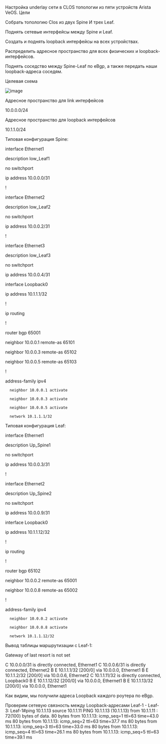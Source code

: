 Настройка underlay сети в CLOS топологии из пяти устройств Arista VeOS.
Цели

Собрать топологию Clos из двух Spine И трех Leaf.

Поднять сетевые интерфейсы между Spine и Leaf.

Создать и поднять loopback интерфейсы на всех устройствах.

Распределить адресное пространство для всех физических и loopback-интерфейсов.

Поднять соседство между Spine-Leaf по eBgp, а также передать наши loopback-адреса соседям.

Целевая схема

![image](https://github.com/user-attachments/assets/d4d73e7d-2927-4c47-95f3-e11b390bcd4a)

Адресное пространство для link интерфейсов

10.0.0.0/24

Адресное пространство для loopback интерфейсов

10.1.1.0/24

Типовая конфигурация Spine:

interface Ethernet1

   description low_Leaf1

   no switchport

   ip address 10.0.0.0/31

!

interface Ethernet2

   description low_Leaf2

   no switchport

   ip address 10.0.0.2/31

!

interface Ethernet3

   description low_Leaf3

   no switchport

   ip address 10.0.0.4/31

interface Loopback0

   ip address 10.1.1.1/32

!

ip routing

!

router bgp 65001

   neighbor 10.0.0.1 remote-as 65101

   neighbor 10.0.0.3 remote-as 65102

   neighbor 10.0.0.5 remote-as 65103
   
!

   address-family ipv4

      neighbor 10.0.0.1 activate

      neighbor 10.0.0.3 activate

      neighbor 10.0.0.5 activate

      network 10.1.1.1/32


Типовая конфигурация Leaf:

interface Ethernet1

   description Up_Spine1

   no switchport

   ip address 10.0.0.3/31

!

interface Ethernet2

   description Up_Spine2

   no switchport

   ip address 10.0.0.9/31

interface Loopback0

   ip address 10.1.1.12/32

!

ip routing

!

router bgp 65102

   neighbor 10.0.0.2 remote-as 65001

   neighbor 10.0.0.8 remote-as 65002

   !

   address-family ipv4

      neighbor 10.0.0.2 activate

      neighbor 10.0.0.8 activate

      network 10.1.1.12/32


Вывод таблицы маршрутизации с Leaf-1:

Gateway of last resort is not set

 C        10.0.0.0/31 is directly connected, Ethernet1
 C        10.0.0.6/31 is directly connected, Ethernet2
 B E      10.1.1.1/32 [200/0] via 10.0.0.0, Ethernet1
 B E      10.1.1.2/32 [200/0] via 10.0.0.6, Ethernet2
 C        10.1.1.11/32 is directly connected, Loopback0
 B E      10.1.1.12/32 [200/0] via 10.0.0.0, Ethernet1
 B E      10.1.1.13/32 [200/0] via 10.0.0.0, Ethernet1

Как видим, мы получили адреса Loopback каждого роутера по eBgp.

Проверим сетевую связность между Loopback-адресами Leaf-1 - Leaf-3:
Leaf-1#ping 10.1.1.13 source 10.1.1.11
PING 10.1.1.13 (10.1.1.13) from 10.1.1.11 : 72(100) bytes of data.
80 bytes from 10.1.1.13: icmp_seq=1 ttl=63 time=43.0 ms
80 bytes from 10.1.1.13: icmp_seq=2 ttl=63 time=37.7 ms
80 bytes from 10.1.1.13: icmp_seq=3 ttl=63 time=33.0 ms
80 bytes from 10.1.1.13: icmp_seq=4 ttl=63 time=26.1 ms
80 bytes from 10.1.1.13: icmp_seq=5 ttl=63 time=39.1 ms
